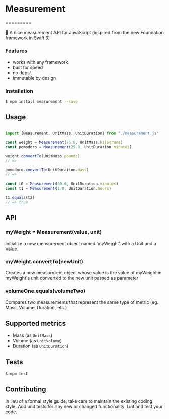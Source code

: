 # Measurement
=========
<!--
[![stability][0]][1]
[![npm version][2]][3] [![build status][4]][5] [![test coverage][6]][7]
[![downloads][8]][9] [![js-standard-style][10]][11] -->

📏 A nice measurement API for JavaScript (inspired from the new Foundation framework in Swift 3)


### Features
- works with any framework
- built for speed
- no deps!
- immutable by design

### Installation
```sh
$ npm install measurement --save
```

## Usage
```js

import {Measurement, UnitMass, UnitDuration} from './measurement.js'

const weight = Measurement(75.0, UnitMass.kilograms)
const pomodoro = Measurement(25.0, UnitDuration.minutes)

weight.convertTo(UnitMass.pounds)
// =>

pomodoro.convertTo(UnitDuration.days)
// =>

const t0 = Measurement(60.0, UnitDuration.minutes)
const t1 = Measurement(1.0, UnitDuration.hours)

t1.equals(t2)
// => true
```

## API
### myWeight = Measurement(value, unit)
Initialize a new measurement object named 'myWeight' with a Unit and a Value.

### myWeight.convertTo(newUnit)
Creates a new measurment object whose value is the value of myWeight in myWeight's unit converted to the new unit passed as parameter

### volumeOne.equals(volumeTwo)
Compares two measurements that represent the same type of metric (eg. Mass, Volume, Duration, etc.)


## Supported metrics
* Mass (as `UnitMass`)
* Volume (as `UnitVolume`)
* Duration (as `UnitDuration`)


## Tests
```sh
$ npm test
```

## Contributing
In lieu of a formal style guide, take care to maintain the existing coding style. Add unit tests for any new or changed functionality. Lint and test your code.
